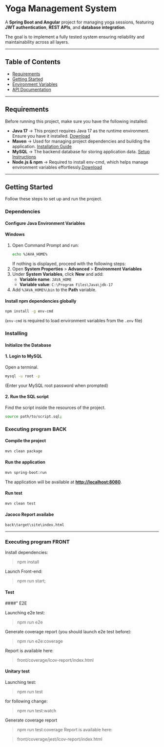 # Yoga Management System

A **Spring Boot and Angular** project for managing yoga sessions, featuring **JWT authentication**, **REST APIs**, and **database integration**.

The goal is to implement a fully tested system ensuring reliability and maintainability across all layers.

---

## Table of Contents

- [Requirements](#requirements)
- [Getting Started](#getting-started)
- [Environment Variables](#environment-variables)
- [API Documentation](#api-documentation)

---

## Requirements

Before running this project, make sure you have the following installed:

- **Java 17** → This project requires Java 17 as the runtime environment. Ensure you have it installed. [Download](https://jdk.java.net/archive/)
- **Maven** → Used for managing project dependencies and building the application. [Installation Guide](https://maven.apache.org/install.html)
- **MySQL** → The backend database for storing application data. [Setup Instructions](https://openclassrooms.com/fr/courses/6971126-implementez-vos-bases-de-donnees-relationnelles-avec-sql/7152681-installez-le-sgbd-mysql)
- **Node.js & npm** → Required to install env-cmd, which helps manage environment variables effortlessly.[Download](https://nodejs.org/en/download)

---

## Getting Started

Follow these steps to set up and run the project.

### Dependencies

#### Configure Java Environment Variables

#### Windows

1. Open Command Prompt and run:
   ```sh
   echo %JAVA_HOME%
   ```
   If nothing is displayed, proceed with the following steps:
2. Open **System Properties** > **Advanced** > **Environment Variables**
3. Under **System Variables**, click **New** and add:
   - **Variable name**: `JAVA_HOME`
   - **Variable value**: `C:\Program Files\Java\jdk-17`
4. Add `%JAVA_HOME%\bin` to the **Path** variable.

#### Install npm dependencies globally

```sh
npm install -g env-cmd
```

(`env-cmd` is required to load environment variables from the `.env` file)

### Installing

#### Initialize the Database

#### 1. Login to MySQL

Open a terminal.

```sh
mysql -u root -p
```

(Enter your MySQL root password when prompted)

#### 2. Run the SQL script

Find the script inside the resources of the project.

```sh
source path/to/script.sql;
```


### Executing program BACK

#### Compile the project

```sh
mvn clean package
```

#### Run the application

```sh
mvn spring-boot:run
```

The application will be available at **[http://localhost:8080](http://localhost:8080)**.

#### Run test
```sh
mvn clean test
```
#### Jacoco Report availabe
```
back\target\site\index.html
```
 
---

### Executing program FRONT

Install dependencies:

> npm install

Launch Front-end:

> npm run start;

#### Test

####" E2E

Launching e2e test:

> npm run e2e

Generate coverage report (you should launch e2e test before):

> npm run e2e:coverage

Report is available here:

> front/coverage/lcov-report/index.html

#### Unitary test

Launching test:

> npm run test

for following change:

> npm run test:watch

Generate coverage report

> npm run test:coverage
Report is available here:

> front/coverage/jest/lcov-report/index.html
